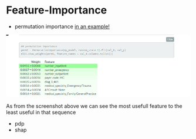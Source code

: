 
# Feature-Importance

- permutation importance
[in an example! ](https://sirwilliam254.github.io/Feature-Importance/feat.html)

![image](https://github.com/SirWilliam254/Feature-Importance/blob/main/permutationimporatance.png)

As from the screenshot above we can see the most usefull feature to the least useful in that sequence
- pdp
- shap
